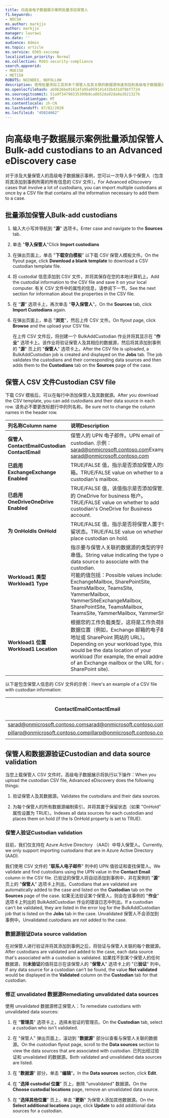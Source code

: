 ```yaml
---
title: 向高级电子数据展示案例批量添加保管人
f1.keywords:
- NOCSH
ms.author: markjjo
author: markjjo
manager: laurawi
ms.date: ''
audience: Admin
ms.topic: article
ms.service: O365-seccomp
localization_priority: Normal
ms.collection: M365-security-compliance
search.appverid:
- MOE150
- MET150
ROBOTS: NOINDEX, NOFOLLOW
description: 使用批量添加工具将多个保管人及其关联的数据源快速添加到高级电子数据展示的案例中。
ms.openlocfilehash: ab9626be01814fa95a959141433b431df9bf7724
ms.sourcegitcommit: 51a9f34796535309b8ca8b52da92da0a3621327b
ms.translationtype: MT
ms.contentlocale: zh-CN
ms.lasthandoff: 07/02/2020
ms.locfileid: "45024662"
---
```

# <a name="bulk-add-custodians-to-an-advanced-ediscovery-case"></a><span data-ttu-id="904c7-103">向高级电子数据展示案例批量添加保管人</span><span class="sxs-lookup"><span data-stu-id="904c7-103">Bulk-add custodians to an Advanced eDiscovery case</span></span>

<span data-ttu-id="904c7-104">对于涉及大量保管人的高级电子数据展示事例，您可以一次导入多个保管人（包含将其添加到事例所需的所有信息的 CSV 文件）。</span><span class="sxs-lookup"><span data-stu-id="904c7-104">For Advanced eDiscovery cases that involve a lot of custodians, you can import multiple custodians at once by a CSV file that contains all the information necessary to add them to a case.</span></span>

## <a name="bulk-add-custodians"></a><span data-ttu-id="904c7-105">批量添加保管人</span><span class="sxs-lookup"><span data-stu-id="904c7-105">Bulk-add custodians</span></span>

1. <span data-ttu-id="904c7-106">输入大小写并导航到 "**源**" 选项卡。</span><span class="sxs-lookup"><span data-stu-id="904c7-106">Enter case and navigate to the **Sources** tab.</span></span>

2. <span data-ttu-id="904c7-107">单击 "**导入保管人**"</span><span class="sxs-lookup"><span data-stu-id="904c7-107">Click **Import custodians**</span></span>

3. <span data-ttu-id="904c7-108">在弹出页面上，单击 "**下载空白模板**" 以下载 CSV 保管人模板文件。</span><span class="sxs-lookup"><span data-stu-id="904c7-108">On the flyout page, click **Download a blank template** to download a CSV custodian template file.</span></span>

4. <span data-ttu-id="904c7-109">将 custodial 信息添加到 CSV 文件，并将其保存在您的本地计算机上。</span><span class="sxs-lookup"><span data-stu-id="904c7-109">Add the custodial information to the CSV file and save it on your local computer.</span></span> <span data-ttu-id="904c7-110">有关 CSV 文件中的属性的信息，请参阅下一节。</span><span class="sxs-lookup"><span data-stu-id="904c7-110">See the next section for information about the properties in the CSV file.</span></span>

5. <span data-ttu-id="904c7-111">在 "**源**" 选项卡上，再次单击 "**导入保管人**"。</span><span class="sxs-lookup"><span data-stu-id="904c7-111">On the **Sources** tab, click **Import Custodians** again.</span></span>

6. <span data-ttu-id="904c7-112">在弹出页面上，单击 "**浏览**"，然后上传 CSV 文件。</span><span class="sxs-lookup"><span data-stu-id="904c7-112">On flyout page, click **Browse** and the upload your CSV file.</span></span>

   <span data-ttu-id="904c7-113">在上传 CSV 文件后，将创建一个 BulkAddCustodian 作业并将其显示在 "**作业**" 选项卡上。该作业将验证保管人及其相应的数据源，然后将其添加到事例的 "**源**" 页上的 "**保管人**" 选项卡上。</span><span class="sxs-lookup"><span data-stu-id="904c7-113">After the CSV file is uploaded, a BulkAddCustodian job is created and displayed on the **Jobs** tab. The job validates the custodians and their corresponding data sources and then adds them to the **Custodians** tab on the **Sources** page of the case.</span></span>

## <a name="custodian-csv-file"></a><span data-ttu-id="904c7-114">保管人 CSV 文件</span><span class="sxs-lookup"><span data-stu-id="904c7-114">Custodian CSV file</span></span>

<span data-ttu-id="904c7-115">下载 CSV 模板后，可以在每行中添加保管人及其数据源。</span><span class="sxs-lookup"><span data-stu-id="904c7-115">After you download the CSV template, you can add custodians and their data source in each row.</span></span> <span data-ttu-id="904c7-116">请务必不要更改标题行中的列名称。</span><span class="sxs-lookup"><span data-stu-id="904c7-116">Be sure not to change the column names in the header row.</span></span>

| <span data-ttu-id="904c7-117">列名称</span><span class="sxs-lookup"><span data-stu-id="904c7-117">Column name</span></span>|<span data-ttu-id="904c7-118">说明</span><span class="sxs-lookup"><span data-stu-id="904c7-118">Description</span></span>|
|:------- |:------------------------------------------------------------|
|<span data-ttu-id="904c7-119">**保管人 ContactEmail**</span><span class="sxs-lookup"><span data-stu-id="904c7-119">**Custodian ContactEmail**</span></span>     | <span data-ttu-id="904c7-120">保管人的 UPN 电子邮件。</span><span class="sxs-lookup"><span data-stu-id="904c7-120">UPN email of custodian.</span></span> <span data-ttu-id="904c7-121">示例： sarad@onmicrosoft.contoso.com</span><span class="sxs-lookup"><span data-stu-id="904c7-121">Example: sarad@onmicrosoft.contoso.com</span></span>           |
|<span data-ttu-id="904c7-122">**已启用 Exchange**</span><span class="sxs-lookup"><span data-stu-id="904c7-122">**Exchange Enabled**</span></span> | <span data-ttu-id="904c7-123">TRUE/FALSE 值，指示是否添加保管人的邮箱。</span><span class="sxs-lookup"><span data-stu-id="904c7-123">TRUE/FALSE value on whether to add custodian's mailbox.</span></span>      |
|<span data-ttu-id="904c7-124">**已启用 OneDrive**</span><span class="sxs-lookup"><span data-stu-id="904c7-124">**OneDrive Enabled**</span></span> | <span data-ttu-id="904c7-125">TRUE/FALSE 值，该值指示是否添加保管人的 OneDrive for business 帐户。</span><span class="sxs-lookup"><span data-stu-id="904c7-125">TRUE/FALSE value on whether to add custodian's OneDrive for Business account.</span></span> |
|<span data-ttu-id="904c7-126">**为 OnHold**</span><span class="sxs-lookup"><span data-stu-id="904c7-126">**Is OnHold**</span></span>        | <span data-ttu-id="904c7-127">TRUE/FALSE 值，指示是否将保管人置于保留状态。</span><span class="sxs-lookup"><span data-stu-id="904c7-127">TRUE/FALSE value on whether to place custodian on hold.</span></span>       |
|<span data-ttu-id="904c7-128">**Workload1 类型**</span><span class="sxs-lookup"><span data-stu-id="904c7-128">**Workload1 Type**</span></span>         | <span data-ttu-id="904c7-129">指示要与保管人关联的数据源的类型的字符串值。</span><span class="sxs-lookup"><span data-stu-id="904c7-129">String value indicating the type of data source to associate with the custodian.</span></span> <br /><span data-ttu-id="904c7-130">可能的值包括：</span><span class="sxs-lookup"><span data-stu-id="904c7-130">Possible values include:</span></span> <br /><span data-ttu-id="904c7-131">ExchangeMailbox, SharePointSite, TeamsMailbox, TeamsSite, YammerMailbox, YammerSite</span><span class="sxs-lookup"><span data-stu-id="904c7-131">ExchangeMailbox, SharePointSite, TeamsMailbox, TeamsSite, YammerMailbox, YammerSite</span></span> |
|<span data-ttu-id="904c7-132">**Workload1 位置**</span><span class="sxs-lookup"><span data-stu-id="904c7-132">**Workload1 Location**</span></span>     | <span data-ttu-id="904c7-133">根据您的工作负载类型，这将是工作负荷的数据位置（例如，Exchange 邮箱的电子邮件地址或 SharePoint 网站的 URL）。</span><span class="sxs-lookup"><span data-stu-id="904c7-133">Depending on your workload type, this would be the data location of your workload (for example, the email address of an Exchange mailbox or the URL for a SharePoint site).</span></span> |
|||

<span data-ttu-id="904c7-134">以下是包含保管人信息的 CSV 文件的示例：</span><span class="sxs-lookup"><span data-stu-id="904c7-134">Here's an example of a CSV file with custodian information:</span></span>  

| <span data-ttu-id="904c7-135">ContactEmail</span><span class="sxs-lookup"><span data-stu-id="904c7-135">ContactEmail</span></span>      | <span data-ttu-id="904c7-136">已启用 Exchange</span><span class="sxs-lookup"><span data-stu-id="904c7-136">Exchange Enabled</span></span> | <span data-ttu-id="904c7-137">已启用 OneDrive</span><span class="sxs-lookup"><span data-stu-id="904c7-137">OneDrive Enabled</span></span> | <span data-ttu-id="904c7-138">为 OnHold</span><span class="sxs-lookup"><span data-stu-id="904c7-138">Is OnHold</span></span> | <span data-ttu-id="904c7-139">Workload1 类型</span><span class="sxs-lookup"><span data-stu-id="904c7-139">Workload1 Type</span></span> | <span data-ttu-id="904c7-140">Workload1 位置</span><span class="sxs-lookup"><span data-stu-id="904c7-140">Workload1 Location</span></span>             |
| ----------------- | ---------------- | ---------------- | --------- | -------------- | ------------------------------ |
|<span data-ttu-id="904c7-141">sarad@onmicrosoft.contoso.com</span><span class="sxs-lookup"><span data-stu-id="904c7-141">sarad@onmicrosoft.contoso.com</span></span> | <span data-ttu-id="904c7-142">TRUE</span><span class="sxs-lookup"><span data-stu-id="904c7-142">TRUE</span></span>             | <span data-ttu-id="904c7-143">TRUE</span><span class="sxs-lookup"><span data-stu-id="904c7-143">TRUE</span></span>             | <span data-ttu-id="904c7-144">TRUE</span><span class="sxs-lookup"><span data-stu-id="904c7-144">TRUE</span></span>      | <span data-ttu-id="904c7-145">SharePointSite</span><span class="sxs-lookup"><span data-stu-id="904c7-145">SharePointSite</span></span> | https://contoso.sharepoint.com |
|<span data-ttu-id="904c7-146">pillarp@onmicrosoft.contoso.com</span><span class="sxs-lookup"><span data-stu-id="904c7-146">pillarp@onmicrosoft.contoso.com</span></span> | <span data-ttu-id="904c7-147">TRUE</span><span class="sxs-lookup"><span data-stu-id="904c7-147">TRUE</span></span>             | <span data-ttu-id="904c7-148">TRUE</span><span class="sxs-lookup"><span data-stu-id="904c7-148">TRUE</span></span>             | <span data-ttu-id="904c7-149">TRUE</span><span class="sxs-lookup"><span data-stu-id="904c7-149">TRUE</span></span>      | |  |
||||||

## <a name="custodian-and-data-source-validation"></a><span data-ttu-id="904c7-150">保管人和数据源验证</span><span class="sxs-lookup"><span data-stu-id="904c7-150">Custodian and data source validation</span></span>

<span data-ttu-id="904c7-151">当您上载保管人 CSV 文件时，高级电子数据展示将执行以下操作：</span><span class="sxs-lookup"><span data-stu-id="904c7-151">When you upload the custodian CSV file, Advanced eDiscovery does the following things:</span></span>

1. <span data-ttu-id="904c7-152">验证保管人及其数据源。</span><span class="sxs-lookup"><span data-stu-id="904c7-152">Validates the custodians and their data sources.</span></span> 

2. <span data-ttu-id="904c7-153">为每个保管人的所有数据源编制索引，并将其置于保留状态（如果 "OnHold" 属性设置为 TRUE）。</span><span class="sxs-lookup"><span data-stu-id="904c7-153">Indexes all data sources for each custodian and places them on hold (if the Is OnHold property is set to TRUE).</span></span>

### <a name="custodian-validation"></a><span data-ttu-id="904c7-154">保管人验证</span><span class="sxs-lookup"><span data-stu-id="904c7-154">Custodian validation</span></span>

<span data-ttu-id="904c7-155">目前，我们仅支持在 Azure Active Directory （AAD）中导入保管人。</span><span class="sxs-lookup"><span data-stu-id="904c7-155">Currently, we only support importing custodians that are in Azure Active Directory (AAD).</span></span>

<span data-ttu-id="904c7-156">我们使用 CSV 文件的 "**联系人电子邮件**" 列中的 UPN 值验证和查找保管人。</span><span class="sxs-lookup"><span data-stu-id="904c7-156">We validate and find custodians using the UPN value in the **Contact Email** column in the CSV file.</span></span> <span data-ttu-id="904c7-157">已验证的保管人将自动添加到事例中，并在案例的 "**源**" 页上的 "**保管人**" 选项卡上列出。</span><span class="sxs-lookup"><span data-stu-id="904c7-157">Custodians that are validated are automatically added to the case and listed on the **Custodian** tab on the **Sources** page of the case.</span></span> <span data-ttu-id="904c7-158">如果无法验证某个保管人，则会在该事例的 "**作业**" 选项卡上列出的 BulkAddCustodian 作业的错误日志中列出。</span><span class="sxs-lookup"><span data-stu-id="904c7-158">If a custodian can't be validated, they are listed in the error log for the BulkAddCustodian job that is listed on the **Jobs** tab in the case.</span></span> <span data-ttu-id="904c7-159">Unvalidated 保管人不会添加到事例中。</span><span class="sxs-lookup"><span data-stu-id="904c7-159">Unvalidated custodians are not added to the case.</span></span>

### <a name="data-source-validation"></a><span data-ttu-id="904c7-160">数据源验证</span><span class="sxs-lookup"><span data-stu-id="904c7-160">Data source validation</span></span>

<span data-ttu-id="904c7-161">在对保管人进行验证并将其添加到事例之后，将验证与保管人关联的每个数据源。</span><span class="sxs-lookup"><span data-stu-id="904c7-161">After custodians are validated and added to the case, each data source that's associated with a custodian is validated.</span></span> <span data-ttu-id="904c7-162">如果找不到某个保管人的任何数据源，则**未验证**的值将显示在该保管人的 "**保管人**" 选项卡上的 "已**验证**" 列中。</span><span class="sxs-lookup"><span data-stu-id="904c7-162">If any data source for a custodian can't be found, the value **Not validated** would be displayed in the **Validated** column on the **Custodian** tab for that custodian.</span></span>

### <a name="remediating-unvalidated-data-sources"></a><span data-ttu-id="904c7-163">修正 unvalidated 数据源</span><span class="sxs-lookup"><span data-stu-id="904c7-163">Remediating unvalidated data sources</span></span>

<span data-ttu-id="904c7-164">使用 unvalidated 数据源修正保管人：</span><span class="sxs-lookup"><span data-stu-id="904c7-164">To remediate custodians with unvalidated data sources:</span></span> 

1. <span data-ttu-id="904c7-165">在 "**管理员**" 选项卡上，选择未验证的管理员。</span><span class="sxs-lookup"><span data-stu-id="904c7-165">On the **Custodian** tab, select a custodian who isn't validated.</span></span>

2. <span data-ttu-id="904c7-166">在 "保管人" 弹出页面上，滚动到 "**数据源**" 部分以查看与保管人关联的数据源。</span><span class="sxs-lookup"><span data-stu-id="904c7-166">On the custodian flyout page, scroll to the **Data sources** section to view the data sources that are associated with custodian.</span></span> <span data-ttu-id="904c7-167">已列出经过验证和 unvalidated 的数据源。</span><span class="sxs-lookup"><span data-stu-id="904c7-167">Both validated and unvalidated data sources are listed.</span></span>

3. <span data-ttu-id="904c7-168">在 "**数据源**" 部分，单击 "**编辑**"。</span><span class="sxs-lookup"><span data-stu-id="904c7-168">In the **Data sources** section, click **Edit**.</span></span>

4. <span data-ttu-id="904c7-169">在 "**选择 custodial 位置**" 页上，删除 "unvalidated" 数据源。</span><span class="sxs-lookup"><span data-stu-id="904c7-169">On the **Choose custodial locations** page, remove an unvalidated data source.</span></span>

5. <span data-ttu-id="904c7-170">在 "**选择其他位置**" 页上，单击 "**更新**" 为保管人添加其他数据源。</span><span class="sxs-lookup"><span data-stu-id="904c7-170">On the **Select additional locations** page, click **Update** to add additional data sources for a custodian.</span></span>
